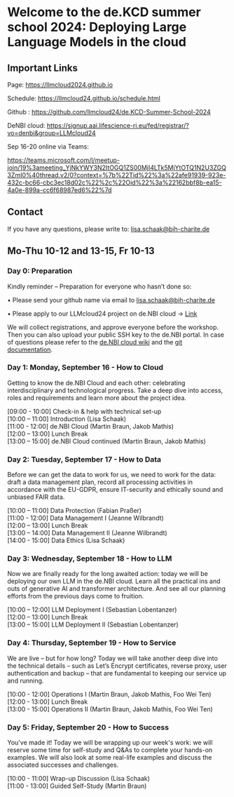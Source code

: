 # Welcome to the de.KCD summer school 2024: Deploying Large Language Models in the cloud


## Important Links 

Page: https://llmcloud2024.github.io

Schedule: https://llmcloud24.github.io/schedule.html  

Github : https://github.com/llmcloud24/de.KCD-Summer-School-2024  

DeNBI cloud: https://signup.aai.lifescience-ri.eu/fed/registrar/?vo=denbi&group=LLMcloud24  

Sep 16-20 online via Teams: 

https://teams.microsoft.com/l/meetup-join/19%3ameeting_YjNkYWY3N2ItOGQ1ZS00MjI4LTk5MjYtOTQ1N2U3ZGQ3ZmI0%40thread.v2/0?context=%7b%22Tid%22%3a%22afe91939-923e-432c-bc66-cbc3ec18d02c%22%2c%22Oid%22%3a%22162bbf8b-ea15-4a0e-899a-cc6f68987ed6%22%7d

## Contact 

If you have any questions, please write to: lisa.schaak@bih-charite.de 


## Mo-Thu 10-12 and 13-15, Fr 10-13  

### Day 0: Preparation

Kindly reminder – Preparation for everyone who hasn’t done so:

•	Please send your github name via email to lisa.schaak@bih-charite.de

•	Please apply to our LLMcloud24 project on de.NBI cloud -> [Link](https://signup.aai.lifescience-ri.eu/fed/registrar/?vo=denbi&group=LLMcloud24)

We will collect registrations, and approve everyone before the workshop. Then you can also upload your public SSH key to the de.NBI portal. In case of questions please refer to the [de.NBI cloud wiki](https://cloud.denbi.de/wiki/registration/) and the [git documentation](https://git-scm.com/book/en/v2).


### Day 1: Monday, September 16 - How to Cloud

Getting to know the de.NBI Cloud and each other: celebrating interdisciplinary and technological progress. Take a deep dive into access, roles and requirements and learn more about the project idea. 

[09:00 - 10:00] Check-in & help with technical set-up  
[10:00 – 11:00] Introduction (Lisa Schaak)  
[11:00 - 12:00] de.NBI Cloud (Martin Braun, Jakob Mathis)  
[12:00 – 13:00] Lunch Break  
[13:00 – 15:00] de.NBI Cloud continued (Martin Braun, Jakob Mathis)  

  
### Day 2: Tuesday, September 17 - How to Data

Before we can get the data to work for us, we need to work for the data: draft a data management plan, record all processing activities in accordance with the EU-GDPR, ensure IT-security and ethically sound and unbiased FAIR data.
  
[10:00 – 11:00] Data Protection (Fabian Praßer)  
[11:00 - 12:00] Data Management I (Jeanne Wilbrandt)  
[12:00 – 13:00] Lunch Break  
[13:00 – 14:00] Data Management II (Jeanne Wilbrandt)  
[14:00 - 15:00] Data Ethics (Lisa Schaak)  


  
### Day 3: Wednesday, September 18 - How to LLM

 Now we are finally ready for the long awaited action: today we will be deploying our own LLM in the de.NBI cloud. Learn all the practical ins and outs of generative AI and transformer architecture. And see all our planning efforts from the previous days come to fruition.

[10:00 – 12:00] LLM Deployment I (Sebastian Lobentanzer)  
[12:00 – 13:00] Lunch Break  
[13:00 – 15:00] LLM Deployment II (Sebastian Lobentanzer)  


### Day 4: Thursday, September 19 - How to Service
  
We are live – but for how long? Today we will take another deep dive into the technical details – such as Let’s Encrypt certificates, reverse proxy, user authentication and backup – that are fundamental to keeping our service up and running.

[10:00 - 12:00] Operations I (Martin Braun, Jakob Mathis, Foo Wei Ten)  
[12:00 - 13:00] Lunch Break  
[13:00 - 15:00] Operations II (Martin Braun, Jakob Mathis, Foo Wei Ten)  

### Day 5: Friday, September 20 - How to Success
   
You've made it! Today we will be wrapping up our week's work: we will reserve some time for self-study and Q&As to complete your hands-on examples. We will also look at some real-life examples and discuss the associated successes and challenges.

[10:00 - 11:00] Wrap-up Discussion (Lisa Schaak)  
[11:00 - 13:00] Guided Self-Study (Martin Braun)  
